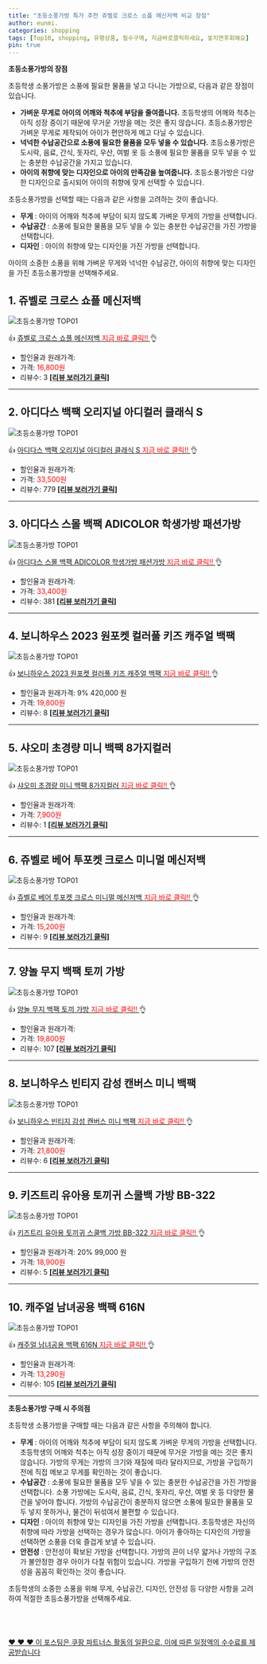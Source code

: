 ```yaml
---
title: "초등소풍가방 특가 추천 쥬벨로 크로스 쇼플 메신저백 비교 장점"
author: eunmi.
categories: shopping
tags: [Top10, shopping, 유행상품, 필수구매, 지금바로클릭하세요, 놓치면후회해요]
pin: true
---
```

**초등소풍가방의 장점**

초등학생 소풍가방은 소풍에 필요한 물품을 넣고 다니는 가방으로, 다음과 같은 장점이 있습니다.

* **가벼운 무게로 아이의 어깨와 척추에 부담을 줄여줍니다.** 초등학생의 어깨와 척추는 아직 성장 중이기 때문에 무거운 가방을 메는 것은 좋지 않습니다. 초등소풍가방은 가벼운 무게로 제작되어 아이가 편안하게 메고 다닐 수 있습니다.
* **넉넉한 수납공간으로 소풍에 필요한 물품을 모두 넣을 수 있습니다.** 초등소풍가방은 도시락, 음료, 간식, 돗자리, 우산, 여벌 옷 등 소풍에 필요한 물품을 모두 넣을 수 있는 충분한 수납공간을 가지고 있습니다.
* **아이의 취향에 맞는 디자인으로 아이의 만족감을 높여줍니다.** 초등소풍가방은 다양한 디자인으로 출시되어 아이의 취향에 맞게 선택할 수 있습니다.

초등소풍가방을 선택할 때는 다음과 같은 사항을 고려하는 것이 좋습니다.

* **무게** : 아이의 어깨와 척추에 부담이 되지 않도록 가벼운 무게의 가방을 선택합니다.
* **수납공간** : 소풍에 필요한 물품을 모두 넣을 수 있는 충분한 수납공간을 가진 가방을 선택합니다.
* **디자인** : 아이의 취향에 맞는 디자인을 가진 가방을 선택합니다.

아이의 소중한 소풍을 위해 가벼운 무게와 넉넉한 수납공간, 아이의 취향에 맞는 디자인을 가진 초등소풍가방을 선택해주세요.

   

## 1. 쥬벨로 크로스 쇼플 메신저백

![초등소풍가방 TOP01](https://thumbnail6.coupangcdn.com/thumbnails/remote/230x230ex/image/retail/images/1265365889584393-92d477ab-2e9e-40b4-8d42-3e59d595a6d5.jpg)


👍 [쥬벨로 크로스 쇼플 메신저백 <font color=red> 지금 바로 클릭!! </font> ](https://link.coupang.com/re/AFFSDP?lptag=AF3617701&subid=GithubCoopas&pageKey=7234798982&traceid=V0-153&itemId=18367500903&vendorItemId=85511095965) 👌 


- 할인율과 원래가격: 
- 가격: <span style='color:red'>16,800원</span>
- 리뷰수: 3  [**[리뷰 보러가기 클릭]**](https://link.coupang.com/re/AFFSDP?lptag=AF3617701&subid=GithubCoopas&pageKey=7234798982&traceid=V0-153&itemId=18367500903&vendorItemId=85511095965)

---


   

## 2. 아디다스 백팩 오리지널 아디컬러 클래식 S

![초등소풍가방 TOP01](https://thumbnail8.coupangcdn.com/thumbnails/remote/230x230ex/image/vendor_inventory/cef3/989ba0112e4e2bdbd0659dc2c53a21e2c7c2e7a1f5966e586d33b83b2971.jpg)


👍 [아디다스 백팩 오리지널 아디컬러 클래식 S <font color=red> 지금 바로 클릭!! </font> ](https://link.coupang.com/re/AFFSDP?lptag=AF3617701&subid=GithubCoopas&pageKey=7485630771&traceid=V0-153&itemId=19563929948&vendorItemId=86671876885) 👌 


- 할인율과 원래가격: 
- 가격: <span style='color:red'>33,500원</span>
- 리뷰수: 779  [**[리뷰 보러가기 클릭]**](https://link.coupang.com/re/AFFSDP?lptag=AF3617701&subid=GithubCoopas&pageKey=7485630771&traceid=V0-153&itemId=19563929948&vendorItemId=86671876885)

---


   

## 3. 아디다스 스몰 백팩 ADICOLOR 학생가방 패션가방

![초등소풍가방 TOP01](https://thumbnail8.coupangcdn.com/thumbnails/remote/230x230ex/image/vendor_inventory/12c5/c106ee38d170d27eccf4bae7414ce39c8e38e93d2615cdd220f3e4f77a0c.jpg)


👍 [아디다스 스몰 백팩 ADICOLOR 학생가방 패션가방 <font color=red> 지금 바로 클릭!! </font> ](https://link.coupang.com/re/AFFSDP?lptag=AF3617701&subid=GithubCoopas&pageKey=7487647360&traceid=V0-153&itemId=19573256378&vendorItemId=86681002665) 👌 


- 할인율과 원래가격: 
- 가격: <span style='color:red'>33,400원</span>
- 리뷰수: 381  [**[리뷰 보러가기 클릭]**](https://link.coupang.com/re/AFFSDP?lptag=AF3617701&subid=GithubCoopas&pageKey=7487647360&traceid=V0-153&itemId=19573256378&vendorItemId=86681002665)

---


   

## 4. 보니하우스 2023 원포켓 컬러풀 키즈 캐주얼 백팩

![초등소풍가방 TOP01](https://thumbnail7.coupangcdn.com/thumbnails/remote/230x230ex/image/vendor_inventory/a0f8/0db5d8d5f3a932a0ac57e20d9128470ee084c4498625b4e6bf13bc7920bc.jpg)


👍 [보니하우스 2023 원포켓 컬러풀 키즈 캐주얼 백팩 <font color=red> 지금 바로 클릭!! </font> ](https://link.coupang.com/re/AFFSDP?lptag=AF3617701&subid=GithubCoopas&pageKey=7520980550&traceid=V0-153&itemId=19725690406&vendorItemId=86784769003) 👌 


- 할인율과 원래가격: 9%  420,000   원
- 가격: <span style='color:red'>19,800원</span>
- 리뷰수: 8  [**[리뷰 보러가기 클릭]**](https://link.coupang.com/re/AFFSDP?lptag=AF3617701&subid=GithubCoopas&pageKey=7520980550&traceid=V0-153&itemId=19725690406&vendorItemId=86784769003)

---


   

## 5. 샤오미 초경량 미니 백팩 8가지컬러

![초등소풍가방 TOP01](https://thumbnail8.coupangcdn.com/thumbnails/remote/230x230ex/image/vendor_inventory/images/2018/08/08/16/4/5670247e-2fa2-40fb-bcd8-0f5631fe1355.jpg)


👍 [샤오미 초경량 미니 백팩 8가지컬러 <font color=red> 지금 바로 클릭!! </font> ](https://link.coupang.com/re/AFFSDP?lptag=AF3617701&subid=GithubCoopas&pageKey=119623114&traceid=V0-153&itemId=356508162&vendorItemId=3867844490) 👌 


- 할인율과 원래가격: 
- 가격: <span style='color:red'>7,900원</span>
- 리뷰수: 1  [**[리뷰 보러가기 클릭]**](https://link.coupang.com/re/AFFSDP?lptag=AF3617701&subid=GithubCoopas&pageKey=119623114&traceid=V0-153&itemId=356508162&vendorItemId=3867844490)

---


   

## 6. 쥬벨로 베어 투포켓 크로스 미니멀 메신저백

![초등소풍가방 TOP01](https://thumbnail9.coupangcdn.com/thumbnails/remote/230x230ex/image/rs_quotation_api/xqjiisvl/e660c330b80a4fd1b7bf263b04a8ede5.jpg)


👍 [쥬벨로 베어 투포켓 크로스 미니멀 메신저백 <font color=red> 지금 바로 클릭!! </font> ](https://link.coupang.com/re/AFFSDP?lptag=AF3617701&subid=GithubCoopas&pageKey=6945185319&traceid=V0-153&itemId=16854790014&vendorItemId=84033701038) 👌 


- 할인율과 원래가격: 
- 가격: <span style='color:red'>15,200원</span>
- 리뷰수: 9  [**[리뷰 보러가기 클릭]**](https://link.coupang.com/re/AFFSDP?lptag=AF3617701&subid=GithubCoopas&pageKey=6945185319&traceid=V0-153&itemId=16854790014&vendorItemId=84033701038)

---


   

## 7. 양놀 무지 백팩 토끼 가방

![초등소풍가방 TOP01](https://thumbnail6.coupangcdn.com/thumbnails/remote/230x230ex/image/vendor_inventory/6cca/ebb8bf4224c6439234df116dcabf798519bd63e2af1f79d963dcb8afa5aa.jpg)


👍 [양놀 무지 백팩 토끼 가방 <font color=red> 지금 바로 클릭!! </font> ](https://link.coupang.com/re/AFFSDP?lptag=AF3617701&subid=GithubCoopas&pageKey=6141793997&traceid=V0-153&itemId=11786970290&vendorItemId=80130799029) 👌 


- 할인율과 원래가격: 
- 가격: <span style='color:red'>19,800원</span>
- 리뷰수: 107  [**[리뷰 보러가기 클릭]**](https://link.coupang.com/re/AFFSDP?lptag=AF3617701&subid=GithubCoopas&pageKey=6141793997&traceid=V0-153&itemId=11786970290&vendorItemId=80130799029)

---


   

## 8. 보니하우스 빈티지 감성 캔버스 미니 백팩

![초등소풍가방 TOP01](https://thumbnail8.coupangcdn.com/thumbnails/remote/230x230ex/image/vendor_inventory/b061/821ccb220f0bf499b4daab3558d83e8908ce0c4157a9922556c9cdd65088.jpg)


👍 [보니하우스 빈티지 감성 캔버스 미니 백팩 <font color=red> 지금 바로 클릭!! </font> ](https://link.coupang.com/re/AFFSDP?lptag=AF3617701&subid=GithubCoopas&pageKey=7553855915&traceid=V0-153&itemId=19885541462&vendorItemId=86985934727) 👌 


- 할인율과 원래가격: 
- 가격: <span style='color:red'>21,800원</span>
- 리뷰수: 6  [**[리뷰 보러가기 클릭]**](https://link.coupang.com/re/AFFSDP?lptag=AF3617701&subid=GithubCoopas&pageKey=7553855915&traceid=V0-153&itemId=19885541462&vendorItemId=86985934727)

---


   

## 9. 키즈트리 유아용 토끼귀 스쿨백 가방 BB-322

![초등소풍가방 TOP01](https://thumbnail6.coupangcdn.com/thumbnails/remote/230x230ex/image/retail/images/2023/04/18/17/7/4f3a49c2-6f59-489f-b9cf-f1d9e05203af.jpg)


👍 [키즈트리 유아용 토끼귀 스쿨백 가방 BB-322 <font color=red> 지금 바로 클릭!! </font> ](https://link.coupang.com/re/AFFSDP?lptag=AF3617701&subid=GithubCoopas&pageKey=7278653146&traceid=V0-153&itemId=18578491540&vendorItemId=85715232144) 👌 


- 할인율과 원래가격: 20%  99,000   원
- 가격: <span style='color:red'>18,900원</span>
- 리뷰수: 5  [**[리뷰 보러가기 클릭]**](https://link.coupang.com/re/AFFSDP?lptag=AF3617701&subid=GithubCoopas&pageKey=7278653146&traceid=V0-153&itemId=18578491540&vendorItemId=85715232144)

---


   

## 10. 캐주얼 남녀공용 백팩 616N

![초등소풍가방 TOP01](https://thumbnail10.coupangcdn.com/thumbnails/remote/230x230ex/image/retail/images/2020/06/18/16/6/263abb01-2564-43e5-bed9-e0bd2fdebb65.jpg)


👍 [캐주얼 남녀공용 백팩 616N <font color=red> 지금 바로 클릭!! </font> ](https://link.coupang.com/re/AFFSDP?lptag=AF3617701&subid=GithubCoopas&pageKey=1729666611&traceid=V0-153&itemId=2944132134&vendorItemId=70932685224) 👌 


- 할인율과 원래가격: 
- 가격: <span style='color:red'>13,290원</span>
- 리뷰수: 105  [**[리뷰 보러가기 클릭]**](https://link.coupang.com/re/AFFSDP?lptag=AF3617701&subid=GithubCoopas&pageKey=1729666611&traceid=V0-153&itemId=2944132134&vendorItemId=70932685224)

---
**초등소풍가방 구매 시 주의점**

초등학생 소풍가방을 구매할 때는 다음과 같은 사항을 주의해야 합니다.

* **무게** : 아이의 어깨와 척추에 부담이 되지 않도록 가벼운 무게의 가방을 선택합니다. 초등학생의 어깨와 척추는 아직 성장 중이기 때문에 무거운 가방을 메는 것은 좋지 않습니다. 가방의 무게는 가방의 크기와 재질에 따라 달라지므로, 가방을 구입하기 전에 직접 메보고 무게를 확인하는 것이 좋습니다.
* **수납공간** : 소풍에 필요한 물품을 모두 넣을 수 있는 충분한 수납공간을 가진 가방을 선택합니다. 소풍 가방에는 도시락, 음료, 간식, 돗자리, 우산, 여벌 옷 등 다양한 물건을 넣어야 합니다. 가방의 수납공간이 충분하지 않으면 소풍에 필요한 물품을 모두 넣지 못하거나, 물건이 뒤섞여서 불편할 수 있습니다.
* **디자인** : 아이의 취향에 맞는 디자인을 가진 가방을 선택합니다. 초등학생은 자신의 취향에 따라 가방을 선택하는 경우가 많습니다. 아이가 좋아하는 디자인의 가방을 선택하면 소풍을 더욱 즐겁게 보낼 수 있습니다.
* **안전성** : 안전성이 확보된 가방을 선택합니다. 가방의 끈이 너무 얇거나 가방의 구조가 불안정한 경우 아이가 다칠 위험이 있습니다. 가방을 구입하기 전에 가방의 안전성을 꼼꼼히 확인하는 것이 좋습니다.

초등학생의 소중한 소풍을 위해 무게, 수납공간, 디자인, 안전성 등 다양한 사항을 고려하여 적절한 초등소풍가방을 선택해주세요.<br><br><br><br><br> [ ❤ ❤ ❤ 이 포스팅은 쿠팡 파트너스 활동의 일환으로, 이에 따른 일정액의 수수료를 제공받습니다](https://link.coupang.com/a/bcEFyh)